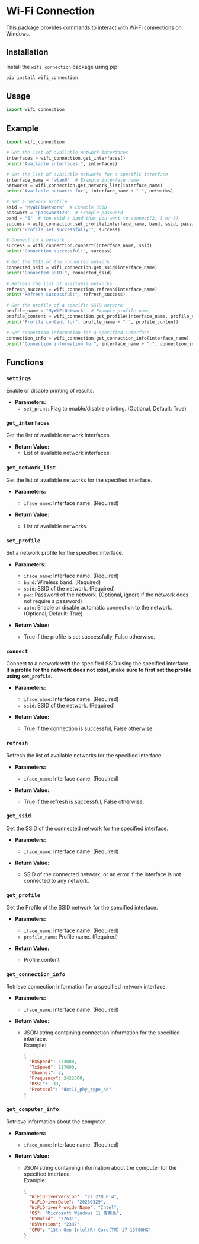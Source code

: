 # Wi-Fi Connection 

This package provides commands to interact with Wi-Fi connections on Windows.

## Installation

Install the `wifi_connection` package using pip:

```bash
pip install wifi_connection
```

## Usage
```python
import wifi_connection
```

## Example
```python
import wifi_connection

# Get the list of available network interfaces
interfaces = wifi_connection.get_interfaces()
print("Available interfaces:", interfaces)

# Get the list of available networks for a specific interface
interface_name = "wlan0"  # Example interface name
networks = wifi_connection.get_network_list(interface_name)
print("Available networks for", interface_name + ":", networks)

# Set a network profile
ssid = "MyWiFiNetwork"  # Example SSID
password = "password123"  # Example password
band = "5"  # the ssid's band that you want to connect(2, 5 or 6)
success = wifi_connection.set_profile(interface_name, band, ssid, password)
print("Profile set successfully:", success)

# Connect to a network
success = wifi_connection.connect(interface_name, ssid)
print("Connection successful:", success)

# Get the SSID of the connected network
connected_ssid = wifi_connection.get_ssid(interface_name)
print("Connected SSID:", connected_ssid)

# Refresh the list of available networks
refresh_success = wifi_connection.refresh(interface_name)
print("Refresh successful:", refresh_success)

# Get the profile of a specific SSID network
profile_name = "MyWiFiNetwork"  # Example profile name
profile_content = wifi_connection.get_profile(interface_name, profile_name)
print("Profile content for", profile_name + ":", profile_content)

# Get connection information for a specified interface
connection_info = wifi_connection.get_connection_info(interface_name)
print("Connection information for", interface_name + ":", connection_info)
```

## Functions

### `settings`

Enable or disable printing of results.

- **Parameters:**
  - `set_print`: Flag to enable/disable printing. (Optional, Default: True)

### `get_interfaces`

Get the list of available network interfaces.

- **Return Value:**
  - List of available network interfaces.

### `get_network_list`

Get the list of available networks for the specified interface.

- **Parameters:**
  - `iface_name`: Interface name. (Required)

- **Return Value:**
  - List of available networks.

### `set_profile`

Set a network profile for the specified interface.

- **Parameters:**
  - `iface_name`: Interface name. (Required)
  - `band`: Wireless band. (Required)
  - `ssid`: SSID of the network. (Required)
  - `pwd`: Password of the network. (Optional, ignore if the network does not require a password)
  - `auto`: Enable or disable automatic connection to the network. (Optional, Default: True)

- **Return Value:**
  - True if the profile is set successfully, False otherwise.

### `connect`

Connect to a network with the specified SSID using the specified interface.  
**If a profile for the network does not exist, make sure to first set the profile using `set_profile`.**

- **Parameters:**
  - `iface_name`: Interface name. (Required)
  - `ssid`: SSID of the network. (Required)

- **Return Value:**
  - True if the connection is successful, False otherwise.

### `refresh`

Refresh the list of available networks for the specified interface.

- **Parameters:**
  - `iface_name`: Interface name. (Required)

- **Return Value:**
  - True if the refresh is successful, False otherwise.

### `get_ssid`

Get the SSID of the connected network for the specified interface.

- **Parameters:**
  - `iface_name`: Interface name. (Required)

- **Return Value:**
  - SSID of the connected network, or an error if the interface is not connected to any network.

### `get_profile`

Get the Profile of the SSID network for the specified interface.

- **Parameters:**
  - `iface_name`: Interface name. (Required)
  - `profile_name`: Profile name. (Required)

- **Return Value:**
  - Profile content

### `get_connection_info`

Retrieve connection information for a specified network interface.

- **Parameters:**
  - `iface_name`: Interface name. (Required)

- **Return Value:**
  - JSON string containing connection information for the specified interface.  
    Example: 
    ```json
    {
      "RxSpeed": 574000,
      "TxSpeed": 117000,
      "Channel": 3,
      "Frequency": 2422000,
      "RSSI": -33,
      "Protocol": "dot11_phy_type_he"
    }
    ```

### `get_computer_info`

Retrieve information about the computer.

- **Parameters:**
  - `iface_name`: Interface name. (Required)

- **Return Value:**
  - JSON string containing information about the computer for the specified interface.  
    Example: 
    ```json
    {
      "WiFiDriverVersion": "22.220.0.4", 
      "WiFiDriverDate": "20230329", 
      "WiFiDriverProviderName": "Intel", 
      "OS": "Microsoft Windows 11 專業版", 
      "OSBuild": "22631", 
      "OSVersion": "23H2", 
      "CPU": "13th Gen Intel(R) Core(TM) i7-13700HX"
    }
    ```
